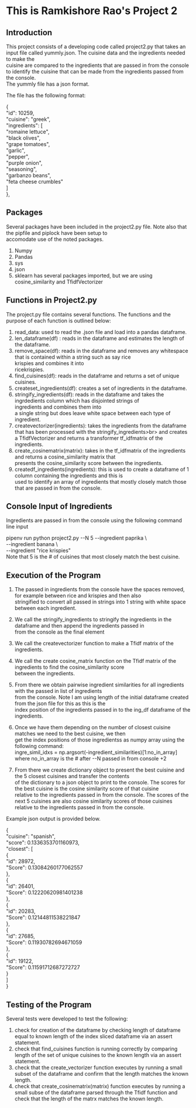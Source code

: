 # This is Ramkishore Rao's Project 2

## Introduction

This project consists of a developing code called project2.py that takes an input file called yummly.json.  The cuisine data and the ingredients needed to make the <br> cuisine are compared to the ingredients that are passed in from the console to identify the cuisine that can be made from the ingredients passed from the console. <br> The yummly file has a json format.

The file has the following format:

{ <br>
    "id": 10259, <br>
    "cuisine": "greek", <br>
    "ingredients": [ <br>
      "romaine lettuce", <br>
      "black olives", <br>
      "grape tomatoes", <br>
      "garlic", <br>
      "pepper", <br>
      "purple onion", <br>
      "seasoning", <br>
      "garbanzo beans", <br>
      "feta cheese crumbles" <br>
    ] <br>
  }, <br>

## Packages

Several packages have been included in the project2.py file.  Note also that the pipfile and piplock have been setup to <br>accomodate use of the noted packages. <br>
1) Numpy <br>
2) Pandas <br>
3) sys <br>
4) json <br>
5) sklearn has several packages imported, but we are using cosine_similarity and TfidfVectorizer

## Functions in Project2.py

The project.py file contains several functions.  The functions and the purpose of each function is outlined below: <br>

1) read_data:  used to read the .json file and load into a pandas dataframe. <br>
2) len_dataframe(df) : reads in the dataframe and estimates the length of the dataframe. <br>
3) remove_space(df): reads in the dataframe and removes any whitespace that is contained within a string such as say rice <br> krispies and combines it into <br> ricekrispies. <br>
4) find_cuisines(df): reads in the dataframe and returns a set of unique cuisines. <br>
5) createset_ingredients(df): creates a set of ingredients in the dataframe. <br>
6) stringify_ingredients(df): reads in the dataframe and takes the ingrdedients column which has disjointed strings of <br>ingredients and combines them into <br>
   a single string but does leave white space between each type of ingredient. <br>
7) createvectorizer(ingredients): takes the ingredients from the dataframe that has been processed with the stringify_ingredients>br> 
   and creates a TfidfVectorizer and returns a transformer tf_idfmatrix of the ingredients.<br>
8) create_cosinematrix(matrix):  takes in the tf_idfmatrix of the ingredients and returns a cosine_similarity matrix that <br>presents the cosine_similarity score   between the ingredients. <br>
9) createdf_ingredients(ingredients):  this is used to create a dataframe of 1 column containing the ingredients and this is <br>used to identify an array of ingredients that mostly closely match those that are passed in from the console. <br>

## Console Input of Ingredients

Ingredients are passed in from the console using the following command line input <br>

pipenv run python project2.py --N 5 --ingredient paprika \ <br>
                                    --ingredient banana \ <br>
                                    --ingredient "rice krispies"<br>
Note that 5 is the # of cuisines that most closely match the best cuisine.<br>                                  

## Execution of the Program

1) The passed in ingredients from the console have the spaces removed, for example between rice and krispies and then also <br>
stringified to convert all passed in strings into 1 string with white space between each ingredient. <br>

2) We call the stringify_ingredients to stringify the ingredients in the dataframe and then append the ingredients passed in <br>
   from the console as the final element <br>

3) We call the createvectorizer function to make a Tfidf matrix of the ingredients.<br>

4) We call the create cosine_matrix function on the Tfidf matrix of the ingredients to find the cosine_similarity score <br>
between the ingredients.<br>

5) From there we obtain pairwise ingredient similarities for all ingredients with the passed in list of ingredients <br>
from the console.  Note I am using length of the initial dataframe created from the json file for this as this is the <br>
index position of the ingredients passed in to the ing_df dataframe of the ingredients. <br> 

6) Once we have them depending on the number of closest cuisine matches we need to the best cuisine, we then <br>
  get the index positions of those ingredientss as numpy array using the following command:<br>
   ingre_simil_idxs = np.argsort(-ingredient_similarities)[1:no_in_array]     <br>
where no_in_array is the # after --N passed in from console +2 <br>

7) From there we create dictionary object to present the best cuisine and the 5 closest cuisines and transfer the contents <br>
of the dictionary to a json object to print to the console. The scores for the best cuisine is the cosine similarity score of that cuisine <br>
relative to the ingredients passed in from the console.  The scores of the next 5 cuisines are also cosine similarity scores of those cuisines <br>
relative to the ingredients passed in from the console. <br>

Example json output is provided below. <br>

{<br>
    "cuisine": "spanish", <br>
    "score": 0.1336353701160973,<br>
    "closest": [<br>
        {<br>
            "id": 28972, <br>
            "Score": 0.13084260177062557 <br>
        }, <br>
        { <br>
            "id": 26401, <br>
            "Score": 0.12220620981401238 <br>
        },<br>
        { <br>
            "id": 20283, <br>
            "Score": 0.12144811538221847 <br>
        }, <br>
        { <br>
            "id": 27685, <br>
            "Score": 0.11930782694671059 <br>
        }, <br>
        { <br>
            "id": 19122, <br>
            "Score": 0.11591712687272727 <br>
        } <br>
    ] <br>
} <br>

## Testing of the Program

Several tests were developed to test the following: <br>
    
1) check for creation of the dataframe by checking length of dataframe equal to known length of the index sliced dataframe via an   assert statement. 
2) check that find_cuisines function is running correctly by comparing length of the set of unique cuisines to the known length via an assert statement. <br>
3) check that the create_vectorizer function executes by running a small subset of the dataframe and confirm that the length matches the known length. <br>
4) check that create_cosinematrix(matrix) function executes by running a small subse of the dataframe parsed through the Tfidf function and check that the length of the matrx matches the known length. <br>
    
